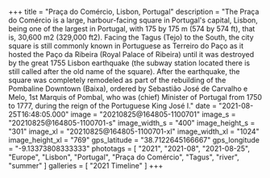 +++
title = "Praça do Comércio, Lisbon, Portugal"
description = "The Praça do Comércio is a large, harbour-facing square in Portugal's capital, Lisbon, being one of the largest in Portugal, with 175 by 175 m (574 by 574 ft), that is, 30,600 m2 (329,000 ft2). Facing the Tagus (Tejo) to the South, the city square is still commonly known in Portuguese as Terreiro do Paço as it hosted the Paço da Ribeira (Royal Palace of Ribeira) until it was destroyed by the great 1755 Lisbon earthquake (the subway station located there is still called after the old name of the square). After the earthquake, the square was completely remodeled as part of the rebuilding of the Pombaline Downtown (Baixa), ordered by Sebastião José de Carvalho e Melo, 1st Marquis of Pombal, who was (chief) Minister of Portugal from 1750 to 1777, during the reign of the Portuguese King José I."
date = "2021-08-25T16:48:05.000"
image = "20210825@164805-1100701"
image_s = "20210825@164805-1100701-s"
image_width_s = "400"
image_height_s = "301"
image_xl = "20210825@164805-1100701-xl"
image_width_xl = "1024"
image_height_xl = "769"
gps_latitude = "38.7122645166667"
gps_longitude = "-9.13373808333333"
phototags = [ "2021", "2021-08", "2021-08-25", "Europe", "Lisbon", "Portugal", "Praça do Comércio", "Tagus", "river", "summer" ]
galleries = [ "2021 Timeline" ]
+++

